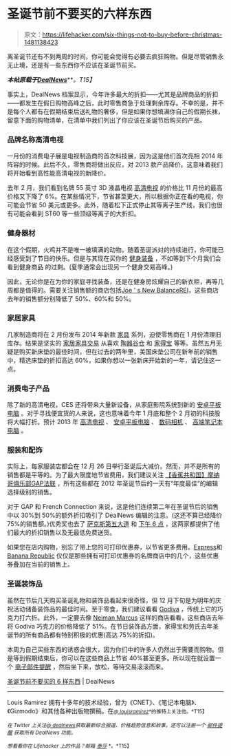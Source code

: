 # 圣诞节前不要买的六样东西

> 原文：<https://lifehacker.com/six-things-not-to-buy-before-christmas-1481138423>

离圣诞节还有不到两周的时间，你可能会觉得有必要去疯狂购物。但是尽管销售永无止境，还是有一些东西你不应该在圣诞节前买。



***本帖原载于***[***DealNews***](http://dealnews.com/features/6-Things-Not-to-Buy-Before-Christmas/646063.html)***。*T15】**

事实上，DealNews 档案显示，今年许多最大的折扣——尤其是品牌商品的折扣——都发生在假日购物高峰之后，此时零售商急于处理剩余库存。不幸的是，并不是每个人都有在假期结束后送礼物的奢侈，但是如果你想填满你自己的假期长袜，留意下面的购物清单，在清单中我们列出了你应该在圣诞节后购买的产品。

### 品牌名称高清电视

一月份的消费电子展是电视制造商的首次科技展，因为这是他们首次亮相 2014 年阵容的时候。此后不久，零售商将做出反应，对 2013 款产品降价。这意味着我们将开始看到高性能高清电视的新降价。

去年 2 月，我们看到名牌 55 英寸 3D 液晶电视 [高清电视](https://lifehacker.com/buy-an-hdtv-like-a-pro-5068347) 的价格比 11 月份的最高价格又下降了 6%。在某些情况下，节省甚至更大，所以根据你正在看的电视，你可能会节省 50 美元或更多。此外，随着松下正式停止其等离子生产线，我们也很有可能会看到 ST60 等一些顶级等离子的大折扣。

### 健身器材

在这个假期，火鸡并不是唯一被填满的动物。随着圣诞派对的持续进行，你可能已经感受到了节日的快乐。但是与其现在买你的 [健身装备](https://lifehacker.com/get-buff-not-broke-how-to-build-a-budget-friendly-hom-1460079368) ，不如等到下个月我们会看到健身商品 的过剩。(夏季通常会出现另一个健身交易高峰。)

因此，无论你是在为你的家庭寻找装备，还是在健身房炫耀自己的新衣柜，再等几周都是值得的。需要关注销售额的商店包括[Joe ' s New Balance](http://dealnews.com/s1807/Joes-New-Balance-Outlet/)[REI](http://dealnews.com/s549/REI/)，这些商店去年的销售额分别降低了 50%、60%和 50%。

### 家居家具

几家制造商将在 2 月份发布 2014 年新款 [家具](https://lifehacker.com/is-cheap-furniture-worth-buying-5970618) 系列，迫使零售商在 1 月份清理旧库存。结果是坚实的 [家居家具交易](http://dealnews.com/c199/Home-Garden/Home-Furniture/) 从喜欢 [陶器谷仓](http://dealnews.com/s1216/Pottery-Barn/) 和 [家得宝](http://dealnews.com/s958/Home-Depot) 等等。虽然五月无疑是购买新床垫的最佳时间，但在过去的两年里，美国床垫公司在新年前的销售中，精选床垫的折扣高达 60%，如果你想以一张新床开始新的一年，请记住这一点。

### 消费电子产品

除了新的高清电视，CES 还将带来大量新设备，从家庭影院系统到新的 [安卓平板电脑](https://lifehacker.com/five-best-android-tablets-5964800) 。对于寻找便宜货的人来说，这也意味着今年 1 月底和整个 2 月初的科技股将大幅打折。预计 2013 年 [高清电视](http://dealnews.com/c159/Electronics/TVs/) 、 [安卓平板电脑](http://dealnews.com/c594/Computers/iPad-Tablet/Tablets/) 、 [数码相机](http://dealnews.com/c168/Electronics/Cameras/Digital-Cameras/) 、 [高端笔记本电脑](http://dealnews.com/c49/Computers/Laptops/) 。

### 服装和配饰

实际上，每家服装店都会在 12 月 26 日举行圣诞后大减价。然而，并不是所有的销售都是平等的。为了最大限度地节省费用，我们建议关注 [【香蕉共和国】](http://dealnews.com/s299/Banana-Republic/)[摩纳哥俱乐部](http://dealnews.com/s2990/Club-Monaco/)[GAP](http://dealnews.com/s319/Gap/)[法联](http://dealnews.com/s1468/FCUK/) ，所有这些都在 2012 年圣诞节后的一天有“年度最佳”的编辑选择级别的销售。

对于 GAP 和 French Connection 来说，这是他们连续第二年在圣诞节后的销售中以 30%到 50%的额外折扣吸引了 DealNews 编辑的注意。(这还不算已经降价 75%的销售额。)优秀奖也去了 [萨克斯第五大道](http://dealnews.com/s990/Saks-Fifth-Avenue/) 和 [下午 6 点](http://dealnews.com/s1460/6-pm/) ，这两家都提供了他们最大的折扣销售以及无最低免费送货。

如果您在店内购物，别忘了带上您的可打印优惠券，以节省更多费用。[Express](http://dealnews.com/s273/Express/)和 [Banana Republic](http://dealnews.com/s299/Banana-Republic/) 仅仅是那些拥有可打印优惠券的名牌商店中的几个，这些优惠券叠加在当前的销售上。

### 圣诞装饰品

虽然在节后几天购买圣诞礼物和装饰品看起来很奇怪，但 12 月下旬是为明年的庆祝活动储备装饰品的最佳时间。至于零食，我们建议看看 [Godiva](http://dealnews.com/s951/Godiva/) ，传统上它的巧克力打六折。此外，一定要去像 [Neiman Marcus](http://dealnews.com/b449/Neiman-Marcus/) 这样的商店看看，这些商店去年将 Godiva 巧克力的价格降低了 51%。在节日装饰品方面，家得宝和劳氏去年圣诞节的所有商品都有特别积极的优惠(高达 75%的折扣)。

本周为自己买些东西的诱惑会很大，因为你们中的许多人仍然出于需要而购物。但是等到假期结束后，你可以在这些商品上节省 40%甚至更多。所以现在就设置一个 [电子邮件提醒](https://dealnews.com/mydealnews/alerts.html?cat=483) ，然后坐下来，放松，等待交易滚滚而来。

[圣诞节前不要买的 6 样东西](http://dealnews.com/features/6-Things-Not-to-Buy-Before-Christmas/646063.html) | DealNews

* * *

Louis Ramirez 拥有十多年的技术经验，曾为《CNET》、《笔记本电脑》、《Gizmodo》和其他各种出版物撰稿。在[<small>*@ louisramirez*</small>](http://twitter.com/louisramirez)<small>*的推特上关注他。*T15】</small>

<small>*在 Twitter 上关注*</small>[<small>*@ dealnews*</small>](http://twitter.com/dealnews)<small>*获取最新综合报道、价格趋势信息和故事。还可以注册一个*</small> [<small>*邮件提醒*</small>](https://dealnews.com/mydealnews/get-alert.html?c=485) <small>*获取所有 DealNews 功能。*</small>

<small>*想看看你在 Lifehacker 上的作品？邮箱*</small> [<small>*泰莎*</small>](https://mail.google.com/mail/?view=cm&fs=1&tf=1&to=tessa@lifehacker.com) <small>*。*T15】</small>